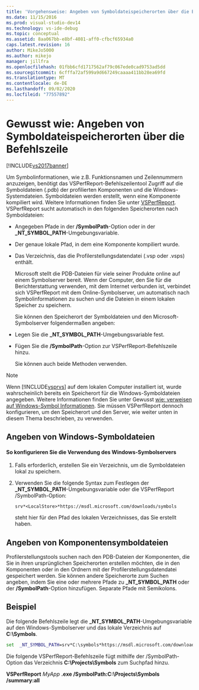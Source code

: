 ```yaml
---
title: 'Vorgehensweise: Angeben von Symboldateispeicherorten über die Befehlszeile | Microsoft-Dokumentation'
ms.date: 11/15/2016
ms.prod: visual-studio-dev14
ms.technology: vs-ide-debug
ms.topic: conceptual
ms.assetid: 8aa067bb-e8bf-4081-aff0-cfbcf65934a0
caps.latest.revision: 16
author: MikeJo5000
ms.author: mikejo
manager: jillfra
ms.openlocfilehash: 01fbb6cfd1717562af79c067ede0cad9753ad5dd
ms.sourcegitcommit: 6cfffa72af599a9d667249caaaa411bb28ea69fd
ms.translationtype: MT
ms.contentlocale: de-DE
ms.lasthandoff: 09/02/2020
ms.locfileid: "77557892"
---
```

# <a name="how-to-specify-symbol-file-locations-from-the-command-line"></a>Gewusst wie: Angeben von Symboldateispeicherorten über die Befehlszeile
[!INCLUDE[vs2017banner](../includes/vs2017banner.md)]

Um Symbolinformationen, wie z.B. Funktionsnamen und Zeilennummern anzuzeigen, benötigt das VSPerfReport-Befehlszeilentool Zugriff auf die Symboldateien (.pdb) der profilierten Komponenten und die Windows-Systemdateien. Symboldateien werden erstellt, wenn eine Komponente kompiliert wird. Weitere Informationen finden Sie unter [VSPerfReport](../profiling/vsperfreport.md). VSPerfReport sucht automatisch in den folgenden Speicherorten nach Symboldateien:  
  
- Angegeben Pfade in der **/SymbolPath**-Option oder in der **_NT_SYMBOL_PATH**-Umgebungsvariable.  
  
- Der genaue lokale Pfad, in dem eine Komponente kompiliert wurde.  
  
- Das Verzeichnis, das die Profilerstellungsdatendatei (.vsp oder .vsps) enthält.  
  
  Microsoft stellt die PDB-Dateien für viele seiner Produkte online auf einem Symbolserver bereit. Wenn der Computer, den Sie für die Berichterstattung verwenden, mit dem Internet verbunden ist, verbindet sich VSPerfReport mit dem Online-Symbolserver, um automatisch nach Symbolinformationen zu suchen und die Dateien in einem lokalen Speicher zu speichern.  
  
  Sie können den Speicherort der Symboldateien und den Microsoft-Symbolserver folgendermaßen angeben:  
  
- Legen Sie die **_NT_SYMBOL_PATH**-Umgebungsvariable fest.  
  
- Fügen Sie die **/SymbolPath**-Option zur VSPerfReport-Befehlszeile hinzu.  
  
  Sie können auch beide Methoden verwenden.  
  
> [!NOTE]
> Wenn [!INCLUDE[vsprvs](../includes/vsprvs-md.md)] auf dem lokalen Computer installiert ist, wurde wahrscheinlich bereits ein Speicherort für die Windows-Symboldateien angegeben. Weitere Informationen finden Sie unter Gewusst [wie: verweisen auf Windows-Symbol Informationen](../profiling/how-to-reference-windows-symbol-information.md). Sie müssen VSPerfReport dennoch konfigurieren, um den Speicherort und den Server, wie weiter unten in diesem Thema beschrieben, zu verwenden.  
  
## <a name="specifying-windows-symbol-files"></a>Angeben von Windows-Symboldateien  
  
#### <a name="to-configure-the-use-of-the-windows-symbol-server"></a>So konfigurieren Sie die Verwendung des Windows-Symbolservers  
  
1. Falls erforderlich, erstellen Sie ein Verzeichnis, um die Symboldateien lokal zu speichern.  
  
2. Verwenden Sie die folgende Syntax zum Festlegen der **_NT_SYMBOL_PATH**-Umgebungsvariable oder die VSPerfReport /SymbolPath-Option:  
  
   `srv*<LocalStore>*https://msdl.microsoft.com/downloads/symbols`  
  
   *<LocalStore>* steht hier für den Pfad des lokalen Verzeichnisses, das Sie erstellt haben.  
  
## <a name="specifying-component-symbol-files"></a>Angeben von Komponentensymboldateien  
 Profilerstellungstools suchen nach den PDB-Dateien der Komponenten, die Sie in ihren ursprünglichen Speicherorten erstellen möchten, die in den Komponenten oder in den Ordnern mit der Profilerstellungsdatendatei gespeichert werden. Sie können andere Speicherorte zum Suchen angeben, indem Sie eine oder mehrere Pfade zu **_NT_SYMBOL_PATH** oder der **/SymbolPath**-Option hinzufügen. Separate Pfade mit Semikolons.  
  
## <a name="example"></a>Beispiel  
 Die folgende Befehlszeile legt die **_NT_SYMBOL_PATH**-Umgebungsvariable auf den Windows-Symbolserver und das lokale Verzeichnis auf **C:\Symbols**.  

 ```cmd
 set  _NT_SYMBOL_PATH=srv*C:\symbols*https://msdl.microsoft.com/downloads/symbols
 ```

 Die folgende VSPerfReport-Befehlszeile fügt mithilfe der /SymbolPath-Option das Verzeichnis **C:\Projects\Symbols** zum Suchpfad hinzu.  
  
 **VSPerfReport** *MyApp* **.exe /SymbolPath:C:\Projects\Symbols /summary:all**
